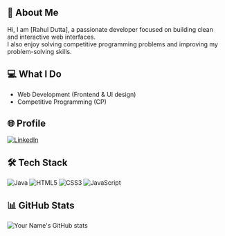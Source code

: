 ## 📝 About Me
Hi, I am [Rahul Dutta], a passionate developer focused on building clean and interactive web interfaces.  
I also enjoy solving competitive programming problems and improving my problem-solving skills.

## 💻 What I Do
- Web Development (Frontend & UI design)  
- Competitive Programming (CP)  

## 🌐 Profile
[![LinkedIn](https://img.shields.io/badge/LinkedIn-Profile-blue?logo=linkedin)](https://www.linkedin.com/in/rahul119)  

## 🛠 Tech Stack
![Java](https://img.shields.io/badge/Java-ED8B00?logo=java&logoColor=white) 
![HTML5](https://img.shields.io/badge/HTML5-E34F26?logo=html5&logoColor=white) 
![CSS3](https://img.shields.io/badge/CSS3-1572B6?logo=css3&logoColor=white) 
![JavaScript](https://img.shields.io/badge/JavaScript-F7DF1E?logo=javascript&logoColor=black)

## 📊 GitHub Stats
![Your Name's GitHub stats](https://github-readme-stats.vercel.app/api?username=Rahul-119&show_icons=true&theme=tokyonight)
